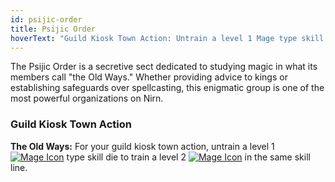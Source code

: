 ```yaml
---
id: psijic-order
title: Psijic Order
hoverText: "Guild Kiosk Town Action: Untrain a level 1 Mage type skill die to train a level 2 Mage type skill die in the same skill line."
---
```


The Psijic Order is a secretive sect dedicated to studying magic in what its members call "the Old Ways." Whether providing advice to kings or establishing safeguards over spellcasting, this enigmatic group is one of the most powerful organizations on Nirn. 

### Guild Kiosk Town Action
**The Old Ways:** For your guild kiosk town action, untrain a level 1 [<img src="/icons/mage.svg" alt="Mage Icon" class="icon-svg" />](/docs/category/mage-skills) type skill die to train a level 2 [<img src="/icons/mage.svg" alt="Mage Icon" class="icon-svg" />](/docs/category/mage-skills) in the same skill line.